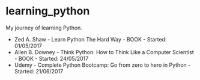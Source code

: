 # learning_python
My journey of learning Python.

- Zed A. Shaw - Learn Python The Hard Way - BOOK - Started: 01/05/2017
- Allen B. Downey - Think Python: How to Think Like a Computer Scientist - BOOK - Started: 24/05/2017
- Udemy - Complete Python Bootcamp: Go from zero to hero in Python - Started: 21/06/2017
